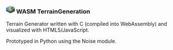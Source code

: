 ### <img src="app/favicon.png" alt="Logo" width="24px" style="image-rendering: crisp-edges;"> WASM TerrainGeneration

Terrain Generator written with C (compiled into WebAssembly) and visualized with HTML5/JavaScript.

Prototyped in Python using the Noise module.
